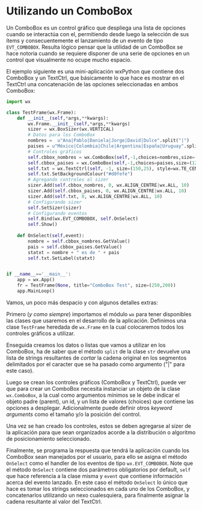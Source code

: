 # Utilizando un ComboBox

Un ComboBox es un control gráfico que despliega una lista de opciones cuando se interactúa con el, permitiendo desde luego la 
selección de sus ítems y consecuentemente el lanzamiento de un evento de tipo `EVT_COMBOBOX`. Resulta lógico pensar que la 
utilidad de un ComboBox se hace notoria cuando se requiere disponer de una serie de opciones en un control que visualmente 
no ocupe mucho espacio.

El ejemplo siguiente es una mini-aplicación wxPython que contiene dos ComboBox y un TextCtrl, que básicamente lo que hace es 
mostrar en el TextCtrl una concatenación de las opciones seleccionadas en ambos ComboBox:

```python
import wx

class TestFrame(wx.Frame):
	def __init__(self,*args,**kwargs):
		wx.Frame.__init__(self,*args,**kwargs)
		sizer = wx.BoxSizer(wx.VERTICAL)
		# Datos para los ComboBox
		nombres =  u"Ana|Pablo|Daniela|Jorge|David|Dulce".split("|")
		paises = u"México|Colombia|Chile|Argentina|España|Uruguay".split("|")
	    # Controles gráficos
		self.cbbox_nombres = wx.ComboBox(self,-1,choices=nombres,size=(120,25))
		self.cbbox_paises = wx.ComboBox(self,-1,choices=paises,size=(120,25))
		self.txt = wx.TextCtrl(self, -1, size=(150,25), style=wx.TE_CENTRE)
		self.txt.SetBackgroundColour("#d0fefe")
		# Agregando controles al sizer
		sizer.Add(self.cbbox_nombres, 0, wx.ALIGN_CENTRE|wx.ALL, 10)
		sizer.Add(self.cbbox_paises, 0, wx.ALIGN_CENTRE|wx.ALL, 10)
		sizer.Add(self.txt, 0, wx.ALIGN_CENTRE|wx.ALL, 10)
		# Configurando sizer
		self.SetSizer(sizer)
		# Configurando eventos
		self.Bind(wx.EVT_COMBOBOX, self.OnSelect)
		self.Show()
		
	def OnSelect(self,event):
		nombre = self.cbbox_nombres.GetValue()
		pais = self.cbbox_paises.GetValue()
		statxt = nombre + " es de " + pais
		self.txt.SetLabel(statxt)


if __name__=='__main__':
	app = wx.App()
	fr = TestFrame(None, title="ComboBox Test", size=(250,200))
	app.MainLoop()
```

Vamos, un poco más despacio y con algunos detalles extras:

Primero (*y como siempre*) importamos el módulo `wx` para tener disponibles las clases que usaremos en el desarrollo de la 
aplicación. Definimos una clase `TestFrame` heredada de `wx.Frame` en la cual colocaremos todos los controles gráficos a 
utilizar.

Enseguida creamos los datos o listas que vamos a utilizar en los ComboBox, ha de saber que el método `split` de la clase 
`str` devuelve una lista de strings resultantes de *cortar* la cadena original en los segmentos delimitados por el 
caracter que se ha pasado como argumento ("|" para este caso).

Luego se crean los controles gráficos (ComboBox y TextCtrl), puede ver que para crear un ComboBox necesita instanciar un 
objeto de la clase `wx.ComboBox`, a la cual como argumentos mínimos se le debe indicar el objeto padre (parent), un id, 
y un lista de valores (choices) que contiene las opciones a desplegar. Adicionalmente puede definir otros *keyword arguments* 
como el tamaño y/o la posición del control.

Una vez se han creado los controles, estos se deben agregarse al sizer de la aplicación para que sean organizados acorde a 
la distribución o algoritmo de posicionamiento seleccionado.

Finalmente, se programa la respuesta que tendrá la aplicación cuando los ComboBox sean manejados por el usuario, para ello 
se asigna el método `OnSelect` como el handler de los eventos de tipo `wx.EVT_COMBOBOX`. Note que el método `OnSelect` 
contiene dos parámetros obligatorios por default, `self` que hace referencia a la clase misma y `event` que contiene 
información acerca del evento lanzado. En este caso el método `OnSelect` lo único que hace es tomar los strings 
seleccionados en cada uno de los ComboBox, y concatenarlos utilizando un nexo cualesquiera, para finalmente 
asignar la cadena resultante al valor del TextCtrl.